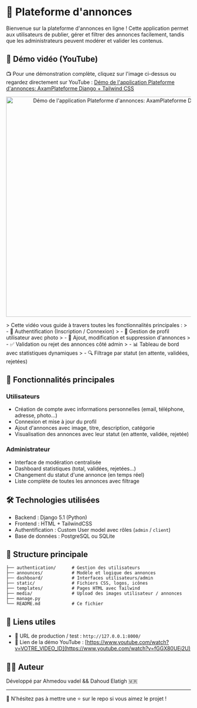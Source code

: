 # 📢 Plateforme d'annonces

Bienvenue sur la plateforme d'annonces en ligne ! Cette application permet aux utilisateurs de publier, gérer et filtrer des annonces facilement, tandis que les administrateurs peuvent modérer et valider les contenus.

## 🔗 Démo vidéo (YouTube)
📺 Pour une démonstration complète, cliquez sur l'image ci-dessus ou regardez directement sur YouTube :
[Démo de l'application Plateforme d'annonces: AxamPlateforme Django + Tailwind CSS ](https://www.youtube.com/watch?v=fGGX80UEj2U)


<p align="center">
  <a href="https://www.youtube.com/watch?v=0T2A_rSh6HQ" target="_blank">  
    <img src="https://img.youtube.com/vi/fGGX80UEj2U/0.jpg" alt="Démo de l'application Plateforme d'annonces: AxamPlateforme Django" width="600"/>
  </a>
</p>
> Cette vidéo vous guide à travers toutes les fonctionnalités principales :
> - 🔐 Authentification (Inscription / Connexion)
> - 👤 Gestion de profil utilisateur avec photo
> - 📝 Ajout, modification et suppression d'annonces
> - ✅ Validation ou rejet des annonces côté admin
> - 📊 Tableau de bord avec statistiques dynamiques
> - 🔍 Filtrage par statut (en attente, validées, rejetées)

## 🚀 Fonctionnalités principales

### Utilisateurs
- Création de compte avec informations personnelles (email, téléphone, adresse, photo...)
- Connexion et mise à jour du profil
- Ajout d'annonces avec image, titre, description, catégorie
- Visualisation des annonces avec leur statut (en attente, validée, rejetée)

### Administrateur
- Interface de modération centralisée
- Dashboard statistiques (total, validées, rejetées...)
- Changement du statut d'une annonce (en temps réel)
- Liste complète de toutes les annonces avec filtrage

## 🛠️ Technologies utilisées
- Backend : Django 5.1 (Python)
- Frontend : HTML + TailwindCSS
- Authentification : Custom User model avec rôles (`admin` / `client`)
- Base de données : PostgreSQL ou SQLite

## 📁 Structure principale
```
├── authentication/      # Gestion des utilisateurs
├── announces/           # Modèle et logique des annonces
├── dashboard/           # Interfaces utilisateurs/admin
├── static/              # Fichiers CSS, logos, icônes
├── templates/           # Pages HTML avec Tailwind
├── media/               # Upload des images utilisateur / annonces
├── manage.py
└── README.md            # Ce fichier
```

## 📎 Liens utiles
- 🔗 URL de production / test : `http://127.0.0.1:8000/`
- 🔗 Lien de la démo YouTube : [https://www.youtube.com/watch?v=VOTRE_VIDEO_ID](https://www.youtube.com/watch?v=fGGX80UEj2U)

## 👨‍💻 Auteur
Développé par Ahmedou vadel && Dahoud Elatigh 🇲🇷

---

🧡 N'hésitez pas à mettre une ⭐ sur le repo si vous aimez le projet !

